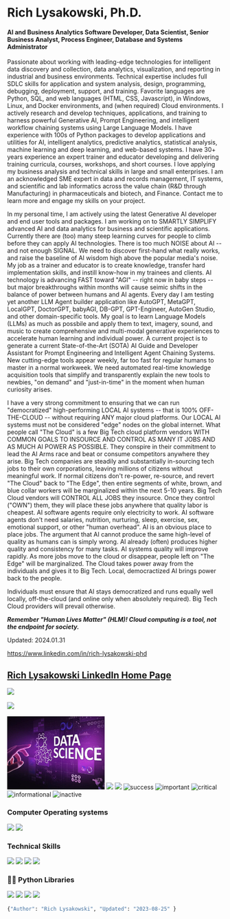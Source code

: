 # Rich Lysakowski, Ph.D.
#### AI and Business Analytics Software Developer, Data Scientist, Senior Business Analyst, Process Engineer, Database and Systems Administrator

<p dir="auto" align="left">
Passionate about working with leading-edge technologies for intelligent data discovery and collection, data analytics, visualization, and reporting in industrial and business environments.  Technical expertise includes full SDLC skills for application and system analysis, design, programming, debugging, deployment, support, and training.  Favorite languages are Python, SQL, and web languages (HTML, CSS, Javascript), in Windows, Linux, and Docker environments, and (when required) Cloud environments.  I actively research and develop techniques, applications, and training to harness powerful Generative AI, Prompt Engineering, and intelligent workflow chaining systems using Large Language Models.  I have experience with 100s of Python packages to develop applications and utilities for AI, intelligent analytics, predictive analytics, statistical analysis, machine learning and deep learning, and web-based systems.  I have 30+ years experience an expert trainer and educator developing and delivering training curricula, courses, workshops, and short courses.  I love applying my business analysis and technical skills in large and small enterprises.  I am an acknowledged SME expert in data and records management, IT systems, and scientific and lab informatics across the value chain (R&D through Manufacturing) in pharmaceuticals and biotech, and Finance.  Contact me to learn more and engage my skills on your project.

In my personal time, I am actively using the latest Generative AI developer and end user tools and packages.  I am working on to SMARTLY SIMPLIFY advanced AI and data analytics for business and scientific applications.  Currently there are (too) many steep learning curves for people to climb before they can apply AI technologies.  There is too much NOISE about AI -- and not enough SIGNAL.  We need to discover first-hand what really works, and raise the baseline of AI wisdom high above the popular media's noise.  My job as a trainer and educator is to create knowledge, transfer hard implementation skills, and instill know-how in my trainees and clients.  AI technology is advancing FAST toward "AGI" -- right now in baby steps -- but major breakthroughs within months will cause seimic shifts in the balance of power between humans and AI agents.  Every day I am testing yet another LLM Agent builder application like AutoGPT, MetaGPT, LocalGPT, DoctorGPT, babyAGI, DB-GPT, GPT-Engineer, AutoGen Studio, and other domain-specific tools.  My goal is to learn Language Models (LLMs) as much as possbile and apply them to text, imagery, sound, and music to create comprehensive and multi-modal generative experiences to accelerate human learning and individual power.  A current project is to generate a current State-of-the-Art (SOTA) AI Guide and Developer Assistant for Prompt Engineering and Intelligent Agent Chaining Systems.  New cutting-edge tools appear weekly, far too fast for regular humans to master in a normal workweek.  We need automated real-time knowledge acquisition tools that simplify and transparently explain the new tools to newbies, "on demand" and "just-in-time" in the moment when human curiosity arises.

I have a very strong commitment to ensuring that we can run "democratized" high-performing LOCAL AI systems -- that is 100% OFF-THE-CLOUD -- without requiring ANY major cloud platforms.  Our LOCAL AI systems must not be considered "edge" nodes on the global internet.  What people call "The Cloud" is a few Big Tech cloud platform vendors WITH COMMON GOALS TO INSOURCE AND CONTROL AS MANY IT JOBS AND AS MUCH AI POWER AS POSSIBLE.  They conspire in their commitment to lead the AI Arms race and beat or consume competitors anywhere they arise.  Big Tech companies are steadily and substantially in-sourcing tech jobs to their own corporations, leaving millions of citizens without meaningful work.  If normal citizens don't re-power, re-source, and revert "The Cloud" back to "The Edge", then entire segments of white, brown, and blue collar workers will be marginalized within the next 5-10 years.  Big Tech Cloud vendors will CONTROL ALL JOBS they insource.  Once they control ("OWN") them, they will place these jobs anywhere that quality labor is cheapest.  AI software agents require only electricity to work.  AI software agents don't need salaries, nutrition, nurturing, sleep, exercise, sex, emotional support, or other "human overhead".  AI is an obvious place to place jobs.  The argument that AI cannot produce the same high-level of quality as  humans can is simply wrong.  AI already (often) produces higher quality and consistency for many tasks.  AI systems quality will improve rapidly.  As more jobs move to the cloud or disappear, people left on "The Edge" will be marginalized.  The Cloud takes power away from the individuals and gives it to Big Tech.  Local, democractized AI brings power back to the people.  

Individuals must ensure that AI stays democratized and runs equally well locally, off-the-cloud (and online only when absolutely required).  Big Tech Cloud providers will prevail otherwise.  

***Remember "Human Lives Matter" (HLM)!  Cloud computing is a tool, not the endpoint for society.***

Updated: 2024.01.31

https://www.linkedin.com/in/rich-lysakowski-phd
## [Rich Lysakowski LinkedIn Home Page](https://www.linkedin.com/in/rich-lysakowski-phd/)

<img src="https://img.shields.io/badge/LinkedIn-0077B5?style=for-the-badge&amp;logo=linkedin&amp;logoColor=white" style="max-width: 100%;"></a>

<a href="mailto:rich.lysakowski@gmail.com?subject=[GitHub]%20Hello%20Rich" >
<img src="https://camo.githubusercontent.com/571384769c09e0c66b45e39b5be70f68f552db3e2b2311bc2064f0d4a9f5983b/68747470733a2f2f696d672e736869656c64732e696f2f62616467652f476d61696c2d4431343833363f7374796c653d666f722d7468652d6261646765266c6f676f3d676d61696c266c6f676f436f6c6f723d7768697465" data-canonical-src="https://img.shields.io/badge/Gmail-D14836?style=for-the-badge&amp;logo=gmail&amp;logoColor=white" style="max-width: 100%;"></a>
</p>
<img src="data-science.jpg" width="45%"/>
<!--![welcome_gif](data-science.jpg) -->
<img src="https://raw.githubusercontent.com/richlysakowski/richlysakowski/main/welcome.gif" width="25%"/>

<!--
# **Check out my projects:**
Admin template based on Angular 7+, Bootstrap 4 and Nebular
## [Akveo-Dashboard](https://www.akveo.com/ngx-admin/pages/dashboard)
-->

<!--**alg2code/alg2code** is a ✨ _special_ ✨ repository because its `README.md` (this file) appears on your GitHub profile.

Here are some ideas to get you started:
- 🔭 I’m currently working on ...
- 🌱 I’m currently learning ...
- 👯 I’m looking to collaborate on ...
- 🤔 I’m looking for help with ...
- 💬 Ask me about ...
- 📫 How to reach me: ...
- 😄 Pronouns: ...
- ⚡ Fun fact: ...
-->

<img src="https://img.shields.io/badge/Postgres-DBMS-red">
<span>
<span display="inline" height="20px" class="common__BadgeWrapper-sc-11baoah-3 iwwuaY"><img alt="success" src="https://img.shields.io/badge/-success-success"></span>
<span display="inline" height="20px" class="common__BadgeWrapper-sc-11baoah-3 iwwuaY"><img alt="important" src="https://img.shields.io/badge/-important-important"></span>
<span display="inline" height="20px" class="common__BadgeWrapper-sc-11baoah-3 iwwuaY"><img alt="critical" src="https://img.shields.io/badge/-critical-critical"></span>
<span display="inline" height="20px" class="common__BadgeWrapper-sc-11baoah-3 iwwuaY"><img alt="informational" src="https://img.shields.io/badge/-informational-informational"></span>
<span display="inline" height="20px" class="common__BadgeWrapper-sc-11baoah-3 iwwuaY"><img alt="inactive" src="https://img.shields.io/badge/-inactive-inactive"></span>
</span>

### Computer Operating systems
<p>
    <img src="https://img.shields.io/badge/Ubuntu-E95420?style=for-the-badge&logo=ubuntu&logoColor=white"> 
    <img src="https://img.shields.io/badge/Windows-0078D6?style=for-the-badge&logo=windows&logoColor=white">
</p>

### Technical Skills
<p>
<img src="https://img.shields.io/badge/Python-3776AB?style=for-the-badge&logo=python&logoColor=white">
<img src="https://img.shields.io/badge/Heroku-430098?style=for-the-badge&logo=heroku&logoColor=white">
<img src="https://img.shields.io/badge/Postgres-430098?style=for-the-badge&logo=heroku&logoColor=white">
<img src="https://img.shields.io/badge/Microsoft_Office-D83B01?style=for-the-badge&logo=microsoft-office&logoColor=white">
</p>

### 👨‍💻 Python Libraries
<p>
    <img src="https://img.shields.io/badge/pandas%20-%23150458.svg?&style=for-the-badge&logo=pandas&logoColor=white">
    <img src="https://img.shields.io/badge/NumPy-013243?style=for-the-badge&logo=numpy&logoColor=white">
    <img src="https://img.shields.io/badge/seaborn-3776AB?style=for-the-badge&logo=seaborn&logoColor=white">
    <img src="https://img.shields.io/badge/scikit_learn-7931E?style=for-the-badge&logo=scikit-learn&logoColor=white">
</p>


```python
{"Author": "Rich Lysakowski", "Updated": "2023-08-25" }
```
